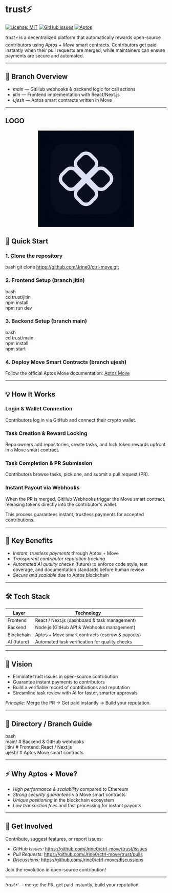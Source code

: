 # trust⚡

[![License: MIT](https://img.shields.io/badge/License-MIT-blue.svg)](LICENSE) [![GitHub issues](https://img.shields.io/github/issues/yourusername/trust)](https://github.com/yourusername/trust/issues) [![Aptos](https://img.shields.io/badge/Blockchain-Aptos-blueviolet)](https://aptoslabs.com/)

*trust⚡* is a decentralized platform that automatically rewards open-source contributors using *Aptos + Move* smart contracts. Contributors get paid instantly when their pull requests are merged, while maintainers can ensure payments are secure and automated.

---
## 🌟 Branch Overview

- *main* — GitHub webhooks & backend logic for call actions  
- *jitin* — Frontend implementation with React/Next.js  
- *ujesh* — Aptos smart contracts written in Move  

---
## LOGO
<p align="center">
  <img src="logo.png" alt="Description" width="300"/>
</p>


## 🚀 Quick Start

### 1. Clone the repository
bash
git clone https://github.com/Jrine0/ctrl-move.git


### 2. Frontend Setup (branch jitin)
bash  
cd trust/jitin  
npm install  
npm run dev  


### 3. Backend Setup (branch main)
bash  
cd trust/main  
npm install  
npm start  


### 4. Deploy Move Smart Contracts (branch ujesh)
Follow the official Aptos Move documentation: [Aptos Move](https://aptos.dev/en/build/smart-contracts)

---

## 💡 How It Works

### Login & Wallet Connection
Contributors log in via GitHub and connect their crypto wallet.

### Task Creation & Reward Locking
Repo owners add repositories, create tasks, and lock token rewards upfront in a Move smart contract.

### Task Completion & PR Submission
Contributors browse tasks, pick one, and submit a pull request (PR).

### Instant Payout via Webhooks
When the PR is merged, GitHub Webhooks trigger the Move smart contract, releasing tokens directly into the contributor's wallet.

This process guarantees instant, trustless payments for accepted contributions.

---

## 🌈 Key Benefits

- *Instant, trustless payments* through Aptos + Move
- *Transparent contributor reputation tracking*
- *Automated AI quality checks* (future) to enforce code style, test coverage, and documentation standards before human review
- *Secure and scalable* due to Aptos blockchain

---

## 🛠 Tech Stack

| Layer | Technology |
|-------|------------|
| Frontend | React / Next.js (dashboard & task management) |
| Backend | Node.js (GitHub API & Webhooks management) |
| Blockchain | Aptos + Move smart contracts (escrow & payouts) |
| AI (future) | Automated task verification for quality checks |

---

## 🔮 Vision

- Eliminate trust issues in open-source contribution
- Guarantee instant payments to contributors
- Build a verifiable record of contributions and reputation
- Streamline task review with AI for faster, smarter approvals

*Principle:* Merge the PR → Get paid instantly → Build your reputation.

---

## 📂 Directory / Branch Guide

bash  
main/    # Backend & GitHub webhooks  
jitin/   # Frontend: React / Next.js  
ujesh/   # Aptos Move smart contracts  


---

## ⚡ Why Aptos + Move?

- *High performance & scalability* compared to Ethereum
- *Strong security guarantees* via Move smart contracts
- *Unique positioning* in the blockchain ecosystem
- *Low transaction fees* and fast processing for instant payouts

---

## 📢 Get Involved

Contribute, suggest features, or report issues:

- *GitHub Issues:* https://github.com/Jrine0/ctrl-move/trust/issues
- *Pull Requests:* https://github.com/Jrine0/ctrl-move/trust/pulls
- *Discussions:* https://github.com/Jrine0/ctrl-move/discussions

Join the revolution in open-source contribution!

---

*trust⚡* — merge the PR, get paid instantly, build your reputation.
